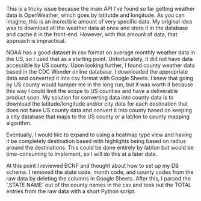 This is a tricky issue because the main API I've found so far getting weather data is OpenWeather, which goes by latitutde and longitude. As you can imagine, this is an incredible amount of very specific data. My original idea was to download all the weather data at once and store it in the database and cache it in the front-end. However, with this amount of data, that approach is impractical.

NOAA has a good dataset in csv format on average monthly weather data in the US, so I used that as a starting point. Unfortunately, it did not have data accessible by US county. Upon looking further, I found county weather data based in the CDC Wonder online database. I downloaded the appropriate data and converted it into csv format with Google Sheets. I knew that going by US county would hamper me in the long run, but it was worth it because this way I could limit the scope to US counties and have a deliverable product soon. My solution for converting data into county data is to download the latitude/longitude and/or city data for each destination that does not have US county data and convert it into county based on keeping a city database that maps to the US county or a lat/lon to county mapping algorithm.

Eventually, I would like to expand to using a heatmap type view and having it be completely destination based with highlights being based on radius around the destinations. This could be done entirely by lat/lon but would be time-consuming to implement, so I will do this at a later date. 

At this point I reviewed BCNF and thought about how to set up my DB schema. I removed the state code, month code, and county codes from the raw data by deleting the columns in Google Sheets. After this, I parsed the ',STATE NAME' out of the county names in the csv and took out the TOTAL entries from the raw data with a short Python script.